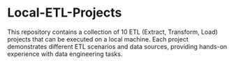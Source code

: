 # Local-ETL-Projects
This repository contains a collection of 10 ETL (Extract, Transform, Load) projects that can be executed on a local machine. Each project demonstrates different ETL scenarios and data sources, providing hands-on experience with data engineering tasks.
